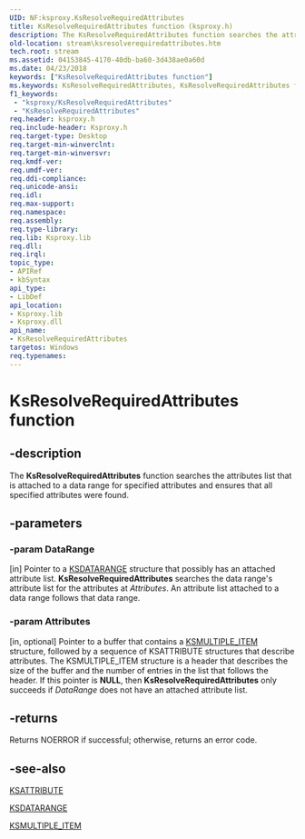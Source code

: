 ```yaml
---
UID: NF:ksproxy.KsResolveRequiredAttributes
title: KsResolveRequiredAttributes function (ksproxy.h)
description: The KsResolveRequiredAttributes function searches the attributes list that is attached to a data range for specified attributes and ensures that all specified attributes were found.
old-location: stream\ksresolverequiredattributes.htm
tech.root: stream
ms.assetid: 04153845-4170-40db-ba60-3d438ae0a60d
ms.date: 04/23/2018
keywords: ["KsResolveRequiredAttributes function"]
ms.keywords: KsResolveRequiredAttributes, KsResolveRequiredAttributes function [Streaming Media Devices], ksproxy/KsResolveRequiredAttributes, ksproxy_fb22470c-5445-4005-b1c3-4f708cc0a47f.xml, stream.ksresolverequiredattributes
f1_keywords:
 - "ksproxy/KsResolveRequiredAttributes"
 - "KsResolveRequiredAttributes"
req.header: ksproxy.h
req.include-header: Ksproxy.h
req.target-type: Desktop
req.target-min-winverclnt: 
req.target-min-winversvr: 
req.kmdf-ver: 
req.umdf-ver: 
req.ddi-compliance: 
req.unicode-ansi: 
req.idl: 
req.max-support: 
req.namespace: 
req.assembly: 
req.type-library: 
req.lib: Ksproxy.lib
req.dll: 
req.irql: 
topic_type:
- APIRef
- kbSyntax
api_type:
- LibDef
api_location:
- Ksproxy.lib
- Ksproxy.dll
api_name:
- KsResolveRequiredAttributes
targetos: Windows
req.typenames: 
---
```


# KsResolveRequiredAttributes function


## -description


The <b>KsResolveRequiredAttributes</b> function searches the attributes list that is attached to a data range for specified attributes and ensures that all specified attributes were found. 


## -parameters




### -param DataRange 
[in]
Pointer to a <a href="https://docs.microsoft.com/previous-versions/ff561658(v=vs.85)">KSDATARANGE</a> structure that possibly has an attached attribute list. <b>KsResolveRequiredAttributes</b> searches the data range's attribute list for the attributes at <i>Attributes</i>. An attribute list attached to a data range follows that data range.


### -param Attributes 
[in, optional]
Pointer to a buffer that contains a <a href="https://docs.microsoft.com/windows-hardware/drivers/ddi/ks/ns-ks-ksmultiple_item">KSMULTIPLE_ITEM</a> structure, followed by a sequence of KSATTRIBUTE structures that describe attributes. The KSMULTIPLE_ITEM structure is a header that describes the size of the buffer and the number of entries in the list that follows the header. If this pointer is <b>NULL</b>, then <b>KsResolveRequiredAttributes</b> only succeeds if <i>DataRange</i> does not have an attached attribute list.


## -returns



Returns NOERROR if successful; otherwise, returns an error code.




## -see-also




<a href="https://docs.microsoft.com/windows-hardware/drivers/ddi/ks/ns-ks-ksattribute">KSATTRIBUTE</a>



<a href="https://docs.microsoft.com/previous-versions/ff561658(v=vs.85)">KSDATARANGE</a>



<a href="https://docs.microsoft.com/windows-hardware/drivers/ddi/ks/ns-ks-ksmultiple_item">KSMULTIPLE_ITEM</a>
 

 

